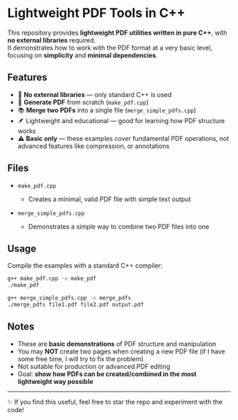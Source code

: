 # Lightweight PDF Tools in C++

This repository provides **lightweight PDF utilities written in pure C++**, with **no external libraries** required.  
It demonstrates how to work with the PDF format at a very basic level, focusing on **simplicity** and **minimal dependencies**.

## Features

- 🚀 **No external libraries** — only standard C++ is used  
- 📄 **Generate PDF** from scratch (`make_pdf.cpp`)  
- 📚 **Merge two PDFs** into a single file (`merge_simple_pdfs.cpp`)  
- 🪶 Lightweight and educational — good for learning how PDF structure works  
- ⚠️ **Basic only** — these examples cover fundamental PDF operations, not advanced features like compression, or annotations  

## Files

- `make_pdf.cpp`  
  - Creates a minimal, valid PDF file with simple text output  

- `merge_simple_pdfs.cpp`  
  - Demonstrates a simple way to combine two PDF files into one   

## Usage

Compile the examples with a standard C++ compiler:

```bash
g++ make_pdf.cpp -o make_pdf
./make_pdf

g++ merge_simple_pdfs.cpp -o merge_pdfs
./merge_pdfs file1.pdf file2.pdf output.pdf
````

## Notes

* These are **basic demonstrations** of PDF structure and manipulation
* You may **NOT** create two pages when creating a new PDF file (if I have some free time, I will try to fix the problem)
* Not suitable for production or advanced PDF editing
* Goal: **show how PDFs can be created/combined in the most lightweight way possible**

---

✨ If you find this useful, feel free to star the repo and experiment with the code!
